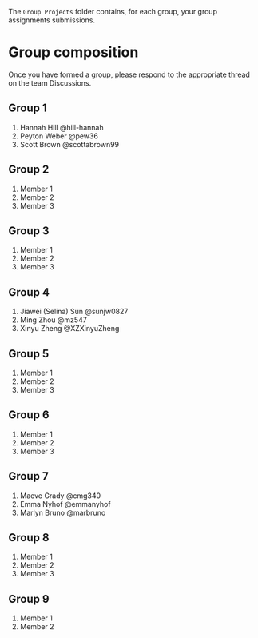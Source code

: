 
The `Group Projects` folder contains, for each group, your group assignments submissions.

# Group composition

Once you have formed a group, please respond to the appropriate [thread](https://github.com/orgs/gui2de/teams/ppol768-spring23/discussions/2) on the team Discussions. 

## Group 1
1. Hannah Hill @hill-hannah
1. Peyton Weber @pew36
1. Scott Brown @scottabrown99

## Group 2
1. Member 1
1. Member 2
1. Member 3

## Group 3
1. Member 1
1. Member 2
1. Member 3

## Group 4
1. Jiawei (Selina) Sun @sunjw0827
2. Ming Zhou @mz547
3. Xinyu Zheng @XZXinyuZheng

## Group 5
1. Member 1
1. Member 2
1. Member 3

## Group 6
1. Member 1
1. Member 2
1. Member 3

## Group 7
1. Maeve Grady @cmg340
2. Emma Nyhof @emmanyhof
3. Marlyn Bruno @marbruno

## Group 8
1. Member 1
1. Member 2
1. Member 3

## Group 9
1. Member 1
1. Member 2
